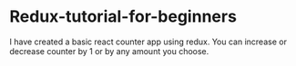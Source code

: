 # Redux-tutorial-for-beginners

I have created a basic react counter app using redux.
You can increase or decrease counter by 1 or by any amount you choose.
